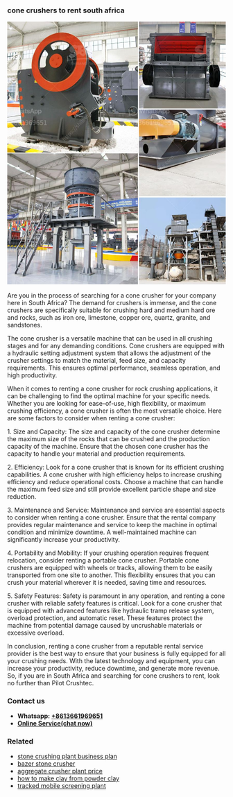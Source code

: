 <h3>cone crushers to rent south africa</h3><img src='1704951593.jpg' alt=''><p>Are you in the process of searching for a cone crusher for your company here in South Africa? The demand for crushers is immense, and the cone crushers are specifically suitable for crushing hard and medium hard ore and rocks, such as iron ore, limestone, copper ore, quartz, granite, and sandstones.</p><p>The cone crusher is a versatile machine that can be used in all crushing stages and for any demanding conditions. Cone crushers are equipped with a hydraulic setting adjustment system that allows the adjustment of the crusher settings to match the material, feed size, and capacity requirements. This ensures optimal performance, seamless operation, and high productivity.</p><p>When it comes to renting a cone crusher for rock crushing applications, it can be challenging to find the optimal machine for your specific needs. Whether you are looking for ease-of-use, high flexibility, or maximum crushing efficiency, a cone crusher is often the most versatile choice. Here are some factors to consider when renting a cone crusher:</p><p>1. Size and Capacity: The size and capacity of the cone crusher determine the maximum size of the rocks that can be crushed and the production capacity of the machine. Ensure that the chosen cone crusher has the capacity to handle your material and production requirements.</p><p>2. Efficiency: Look for a cone crusher that is known for its efficient crushing capabilities. A cone crusher with high efficiency helps to increase crushing efficiency and reduce operational costs. Choose a machine that can handle the maximum feed size and still provide excellent particle shape and size reduction.</p><p>3. Maintenance and Service: Maintenance and service are essential aspects to consider when renting a cone crusher. Ensure that the rental company provides regular maintenance and service to keep the machine in optimal condition and minimize downtime. A well-maintained machine can significantly increase your productivity.</p><p>4. Portability and Mobility: If your crushing operation requires frequent relocation, consider renting a portable cone crusher. Portable cone crushers are equipped with wheels or tracks, allowing them to be easily transported from one site to another. This flexibility ensures that you can crush your material wherever it is needed, saving time and resources.</p><p>5. Safety Features: Safety is paramount in any operation, and renting a cone crusher with reliable safety features is critical. Look for a cone crusher that is equipped with advanced features like hydraulic tramp release system, overload protection, and automatic reset. These features protect the machine from potential damage caused by uncrushable materials or excessive overload.</p><p>In conclusion, renting a cone crusher from a reputable rental service provider is the best way to ensure that your business is fully equipped for all your crushing needs. With the latest technology and equipment, you can increase your productivity, reduce downtime, and generate more revenue. So, if you are in South Africa and searching for cone crushers to rent, look no further than Pilot Crushtec.</p><h3>Contact us</h3><ul><li><strong>Whatsapp:&nbsp;<a href="https://wa.me/8613661969651">+8613661969651</a></strong></li><li><a href="https://swt.shibang-china.com/?git&amp;zhl&amp;cone crushers to rent south africa"><strong>Online Service(chat now)</strong></a></li></ul><h3>Related</h3><ul><li><a href='stone crushing plant business plan.md'>stone crushing plant business plan</a></li><li><a href='bazer stone crusher.md'>bazer stone crusher</a></li><li><a href='aggregate crusher plant price.md'>aggregate crusher plant price</a></li><li><a href='how to make clay from powder clay.md'>how to make clay from powder clay</a></li><li><a href='tracked mobile screening plant.md'>tracked mobile screening plant</a></li></ul>